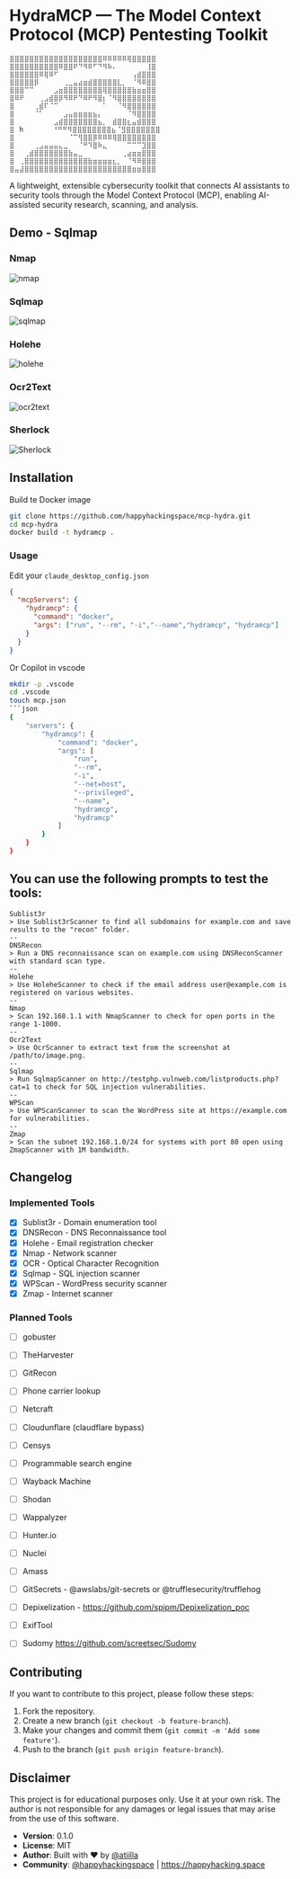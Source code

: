 # HydraΜCP — The Model Context Protocol (MCP) Pentesting Toolkit
```
⣿⣿⣿⣿⣿⣿⣿⣿⣿⣿⣿⣿⣿⣿⣿⣿⣿⣿⣿⠿⠿⠿⠿⠿⢿⣿⣿⣿⣿⣿
⣿⣿⣿⣿⣿⣿⣿⣿⣿⣿⠿⣿⣿⠟⠙⠻⠿⠋⠙⠻⠷⠄⠀⠀⠀⠀⠀⠀⢸⣿
⣿⣿⣿⣿⣿⣿⠿⢿⠿⠋⠀⠀⠀⠀⠀⠀⠀⠀⠀⠀⠀⠀⠀⠀⠀⢠⣾⣿⣿⣿
⣿⣿⣿⣿⣿⡿⠀⠀⠀⠀⠀⢀⣀⣤⣴⣶⣾⣿⣿⣿⣿⣿⣇⡀⠀⠈⠻⠿⣿⣿
⣿⣿⣿⠉⠉⠀⠀⠀⠀⣠⣶⣿⣿⣿⣿⣿⣿⣿⣿⢿⣿⣿⣿⣿⣿⣷⣶⣶⣿⣿
⣿⠿⠟⠀⠀⠀⢀⣠⣾⣿⡿⠻⠿⠟⠙⠿⠟⠻⣿⡆⠈⠻⣿⣿⣿⣿⣿⣿⣿⣿
⣿⠀⠀⠀⠀⢀⣾⠏⠈⠉⠀⠀⠀⠀⠀⠀⠀⠀⠀⠁⠀⠀⠈⠻⣿⣿⣿⣿⣿⣿
⣿⠀⠀⠀⠀⠈⠁⠀⠀⠀⠀⣠⣤⣶⣶⣶⣶⣦⡄⠀⠀⠀⠀⠀⠈⠻⣿⣿⣿⣿
⣿⠀⠀⠀⠀⠀⠀⠀⠀⣠⣾⣿⣿⣿⣿⣿⣿⣿⣦⡀⠀⣾⣿⣿⣆⣤⣾⣿⣿⣿
⣿⠀h⠀⠀⠀⠀⠀⠀⠘⠛⠛⠻⣿⣿⣿⣿⣿⣿⣿⣿⣦⠈⣻⣿⣿⣿⣿⣿⣿⣿
⣿⠀⠀⠀⠀⠀⠀⠀⠀⠀⠀⠀⠈⠉⢻⣿⣿⡿⠿⠿⠿⢿⣿⣿⣿⣿⣿⣿⣿⣿
⣿⠀⠀⠀⠀⢀⣠⣤⣤⣤⣄⣀⠀⠀⠈⠛⠹⣿⠷⣄⠀⠀⠀⠀⠉⠉⠉⣹⣿⣿
⣿⠀⠀⢀⣾⣿⣿⣿⣿⣿⣿⣿⣷⣤⣀⠀⠀⠀⠀⠀⠀⠀⠀⢀⣴⣶⣶⣿⣿⣿
⣿⠀⢀⣿⣿⣿⣿⣿⣿⣿⣿⣿⣿⣿⣿⣿⣷⣶⣶⣶⣶⣆⡀⠀⠈⠻⠿⣿⣿⣿
⣿⣤⣼⣿⣿⣿⣿⣿⣿⣿⣿⣿⣿⣿⣿⣿⣿⣿⣿⣿⣿⣿⣿⣿⣿⣶⣶⣿⣿⣿
```
A lightweight, extensible cybersecurity toolkit that connects AI assistants to security tools through the Model Context Protocol (MCP), enabling AI-assisted security research, scanning, and analysis.

## Demo - Sqlmap
### Nmap
![nmap](/demos/nmap.gif)

### Sqlmap
![sqlmap](/demos/sqlmap.gif)

### Holehe
![holehe](/demos/holehe.gif)

### Ocr2Text
![ocr2text](/demos/ocr2text.png)

### Sherlock
![Sherlock](/demos/sherlock.gif)

## Installation

Build te Docker image
```bash
git clone https://github.com/happyhackingspace/mcp-hydra.git
cd mcp-hydra
docker build -t hydramcp .
```


### Usage

Edit your `claude_desktop_config.json`
```json
{
  "mcpServers": {
    "hydramcp": {
      "command": "docker",
      "args": ["run", "--rm", "-i","--name","hydramcp", "hydramcp"]
    }
  }
}
```
Or Copilot in vscode
```bash
mkdir -p .vscode
cd .vscode
touch mcp.json
```json
{
    "servers": {
        "hydramcp": {
            "command": "docker",
            "args": [
                "run",
                "--rm",
                "-i",
                "--net=host",
                "--privileged",
                "--name",
                "hydramcp",
                "hydramcp"
            ]
        }
    }
}
```

## You can use the following prompts to test the tools:
```
Sublist3r
> Use Sublist3rScanner to find all subdomains for example.com and save results to the "recon" folder.
--
DNSRecon
> Run a DNS reconnaissance scan on example.com using DNSReconScanner with standard scan type.
--
Holehe
> Use HoleheScanner to check if the email address user@example.com is registered on various websites.
--
Nmap
> Scan 192.168.1.1 with NmapScanner to check for open ports in the range 1-1000.
--
Ocr2Text
> Use OcrScanner to extract text from the screenshot at /path/to/image.png.
--
Sqlmap 
> Run SqlmapScanner on http://testphp.vulnweb.com/listproducts.php?cat=1 to check for SQL injection vulnerabilities.
--
WPScan
> Use WPScanScanner to scan the WordPress site at https://example.com for vulnerabilities.
--
Zmap
> Scan the subnet 192.168.1.0/24 for systems with port 80 open using ZmapScanner with 1M bandwidth.
```



## Changelog
### Implemented Tools
- [x] Sublist3r - Domain enumeration tool
- [x] DNSRecon - DNS Reconnaissance tool
- [x] Holehe - Email registration checker
- [x] Nmap - Network scanner
- [x] OCR - Optical Character Recognition
- [x] Sqlmap - SQL injection scanner
- [x] WPScan - WordPress security scanner
- [x] Zmap - Internet scanner

### Planned Tools
- [ ] gobuster
- [ ] TheHarvester
- [ ] GitRecon
- [ ] Phone carrier lookup
- [ ] Netcraft
- [ ] Cloudunflare (claudflare bypass)
- [ ] Censys
- [ ] Programmable search engine
- [ ] Wayback Machine
- [ ] Shodan
- [ ] Wappalyzer
- [ ] Hunter.io
- [ ] Nuclei
- [ ] Amass
- [ ] GitSecrets - @awslabs/git-secrets or @trufflesecurity/trufflehog
- [ ] Depixelization - https://github.com/spipm/Depixelization_poc
- [ ] ExifTool 
- [ ] Sudomy https://github.com/screetsec/Sudomy


## Contributing
If you want to contribute to this project, please follow these steps:
1. Fork the repository.
2. Create a new branch (`git checkout -b feature-branch`).
3. Make your changes and commit them (`git commit -m 'Add some feature'`).
4. Push to the branch (`git push origin feature-branch`).

## Disclaimer
This project is for educational purposes only. Use it at your own risk. The author is not responsible for any damages or legal issues that may arise from the use of this software.

* **Version**: 0.1.0
* **License**: MIT
* **Author**: Built with ❤️ by [@atiilla](https://github.com/atiilla)
* **Community**: [@happyhackingspace](https://github.com/happyhackingspace) | https://happyhacking.space
